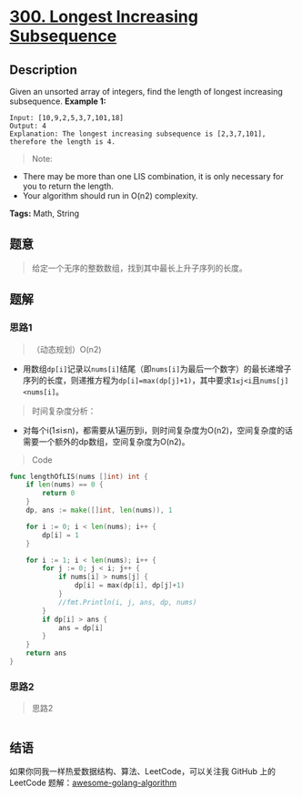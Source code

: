# [300. Longest Increasing Subsequence][title]

## Description

Given an unsorted array of integers, find the length of longest increasing subsequence.
**Example 1:**

```
Input: [10,9,2,5,3,7,101,18]
Output: 4
Explanation: The longest increasing subsequence is [2,3,7,101], therefore the length is 4.
```

> Note:

- There may be more than one LIS combination, it is only necessary for you to return the length.
- Your algorithm should run in O(n2) complexity.

**Tags:** Math, String

## 题意
>给定一个无序的整数数组，找到其中最长上升子序列的长度。

## 题解

### 思路1
> （动态规划）O(n2)

- 用数组`dp[i]`记录以`nums[i]`结尾（即`nums[i]`为最后一个数字）的最长递增子序列的长度，则递推方程为`dp[i]=max(dp[j]+1)`，其中要求`1≤j<i`且`nums[j]<nums[i]`。

> 时间复杂度分析：

- 对每个i(1≤i≤n)，都需要从1遍历到i，则时间复杂度为O(n2)，空间复杂度的话需要一个额外的dp数组，空间复杂度为O(n2)。

> Code
```go
func lengthOfLIS(nums []int) int {
	if len(nums) == 0 {
		return 0
	}
	dp, ans := make([]int, len(nums)), 1

	for i := 0; i < len(nums); i++ {
		dp[i] = 1
	}

	for i := 1; i < len(nums); i++ {
		for j := 0; j < i; j++ {
			if nums[i] > nums[j] {
				dp[i] = max(dp[i], dp[j]+1)
			}
			//fmt.Println(i, j, ans, dp, nums)
		}
		if dp[i] > ans {
			ans = dp[i]
		}
	}
	return ans
}
```

### 思路2
> 思路2
```go

```

## 结语

如果你同我一样热爱数据结构、算法、LeetCode，可以关注我 GitHub 上的 LeetCode 题解：[awesome-golang-algorithm][me]

[title]: https://leetcode.com/problems/two-sum/description/
[me]: https://github.com/Golang-Solutions/awesome-golang-algorithm
